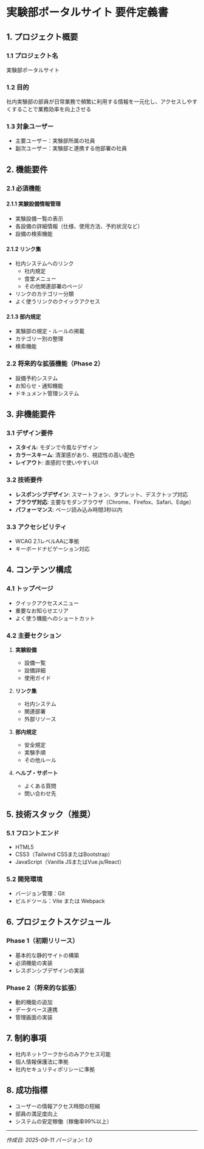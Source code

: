 # 実験部ポータルサイト 要件定義書

## 1. プロジェクト概要

### 1.1 プロジェクト名
実験部ポータルサイト

### 1.2 目的
社内実験部の部員が日常業務で頻繁に利用する情報を一元化し、アクセスしやすくすることで業務効率を向上させる

### 1.3 対象ユーザー
- 主要ユーザー：実験部所属の社員
- 副次ユーザー：実験部と連携する他部署の社員

## 2. 機能要件

### 2.1 必須機能

#### 2.1.1 実験設備情報管理
- 実験設備一覧の表示
- 各設備の詳細情報（仕様、使用方法、予約状況など）
- 設備の検索機能

#### 2.1.2 リンク集
- 社内システムへのリンク
  - 社内規定
  - 食堂メニュー
  - その他関連部署のページ
- リンクのカテゴリー分類
- よく使うリンクのクイックアクセス

#### 2.1.3 部内規定
- 実験部の規定・ルールの掲載
- カテゴリー別の整理
- 検索機能

### 2.2 将来的な拡張機能（Phase 2）
- 設備予約システム
- お知らせ・通知機能
- ドキュメント管理システム

## 3. 非機能要件

### 3.1 デザイン要件
- **スタイル**: モダンで今風なデザイン
- **カラースキーム**: 清潔感があり、視認性の高い配色
- **レイアウト**: 直感的で使いやすいUI

### 3.2 技術要件
- **レスポンシブデザイン**: スマートフォン、タブレット、デスクトップ対応
- **ブラウザ対応**: 主要なモダンブラウザ（Chrome、Firefox、Safari、Edge）
- **パフォーマンス**: ページ読み込み時間3秒以内

### 3.3 アクセシビリティ
- WCAG 2.1レベルAAに準拠
- キーボードナビゲーション対応

## 4. コンテンツ構成

### 4.1 トップページ
- クイックアクセスメニュー
- 重要なお知らせエリア
- よく使う機能へのショートカット

### 4.2 主要セクション
1. **実験設備**
   - 設備一覧
   - 設備詳細
   - 使用ガイド

2. **リンク集**
   - 社内システム
   - 関連部署
   - 外部リソース

3. **部内規定**
   - 安全規定
   - 実験手順
   - その他ルール

4. **ヘルプ・サポート**
   - よくある質問
   - 問い合わせ先

## 5. 技術スタック（推奨）

### 5.1 フロントエンド
- HTML5
- CSS3（Tailwind CSSまたはBootstrap）
- JavaScript（Vanilla JSまたはVue.js/React）

### 5.2 開発環境
- バージョン管理：Git
- ビルドツール：Vite または Webpack

## 6. プロジェクトスケジュール

### Phase 1（初期リリース）
- 基本的な静的サイトの構築
- 必須機能の実装
- レスポンシブデザインの実装

### Phase 2（将来的な拡張）
- 動的機能の追加
- データベース連携
- 管理画面の実装

## 7. 制約事項
- 社内ネットワークからのみアクセス可能
- 個人情報保護法に準拠
- 社内セキュリティポリシーに準拠

## 8. 成功指標
- ユーザーの情報アクセス時間の短縮
- 部員の満足度向上
- システムの安定稼働（稼働率99%以上）

---
*作成日: 2025-09-11*
*バージョン: 1.0*